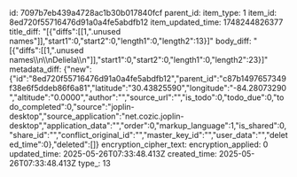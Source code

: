 id: 7097b7eb439a4728ac1b30b017840fcf
parent_id: 
item_type: 1
item_id: 8ed720f55716476d91a0a4fe5abdfb12
item_updated_time: 1748244826377
title_diff: "[{\"diffs\":[[1,\".unused names\"]],\"start1\":0,\"start2\":0,\"length1\":0,\"length2\":13}]"
body_diff: "[{\"diffs\":[[1,\".unused names\\\n\\\nDeliela\\\n\"]],\"start1\":0,\"start2\":0,\"length1\":0,\"length2\":23}]"
metadata_diff: {"new":{"id":"8ed720f55716476d91a0a4fe5abdfb12","parent_id":"c87b1497657349f38e6f5ddeb86f6a81","latitude":"30.43825590","longitude":"-84.28073290","altitude":"0.0000","author":"","source_url":"","is_todo":0,"todo_due":0,"todo_completed":0,"source":"joplin-desktop","source_application":"net.cozic.joplin-desktop","application_data":"","order":0,"markup_language":1,"is_shared":0,"share_id":"","conflict_original_id":"","master_key_id":"","user_data":"","deleted_time":0},"deleted":[]}
encryption_cipher_text: 
encryption_applied: 0
updated_time: 2025-05-26T07:33:48.413Z
created_time: 2025-05-26T07:33:48.413Z
type_: 13
